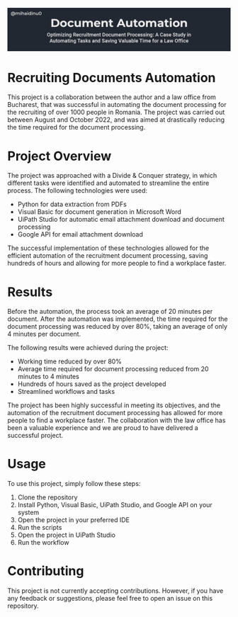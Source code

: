 ![Header](assets/logo.png)

# Recruiting Documents Automation
This project is a collaboration between the author and a law office from Bucharest, that was successful in automating the document processing for the recruiting of over 1000 people in Romania. The project was carried out between August and October 2022, and was aimed at drastically reducing the time required for the document processing.

# Project Overview
The project was approached with a Divide & Conquer strategy, in which different tasks were identified and automated to streamline the entire process. The following technologies were used:

- Python for data extraction from PDFs
- Visual Basic for document generation in Microsoft Word
- UiPath Studio for automatic email attachment download and document processing
- Google API for email attachment download

The successful implementation of these technologies allowed for the efficient automation of the recruitment document processing, saving hundreds of hours and allowing for more people to find a workplace faster.

# Results
Before the automation, the process took an average of 20 minutes per document. After the automation was implemented, the time required for the document processing was reduced by over 80%, taking an average of only 4 minutes per document.

The following results were achieved during the project:

- Working time reduced by over 80%
- Average time required for document processing reduced from 20 minutes to 4 minutes
- Hundreds of hours saved as the project developed
- Streamlined workflows and tasks

The project has been highly successful in meeting its objectives, and the automation of the recruitment document processing has allowed for more people to find a workplace faster. The collaboration with the law office has been a valuable experience and we are proud to have delivered a successful project.

# Usage
To use this project, simply follow these steps:

1. Clone the repository
1. Install Python, Visual Basic, UiPath Studio, and Google API on your system
1. Open the project in your preferred IDE
1. Run the scripts
1. Open the project in UiPath Studio
1. Run the workflow

# Contributing
This project is not currently accepting contributions. However, if you have any feedback or suggestions, please feel free to open an issue on this repository.